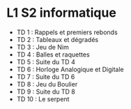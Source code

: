 # L1 S2 informatique

- TD 1 : Rappels et premiers rebonds   
- TD 2 : Tableaux et dégradés   
- TD 3 : Jeu de Nim
- TD 4 : Balles et raquettes
- TD 5 : Suite du TD 4   
- TD 6 : Horloge Analogique et Digitale  
- TD 7 : Suite du TD 6   
- TD 8 : Jeu du Boulier   
- TD 9 : Suite du TD 8   
- TD 10 : Le serpent   
